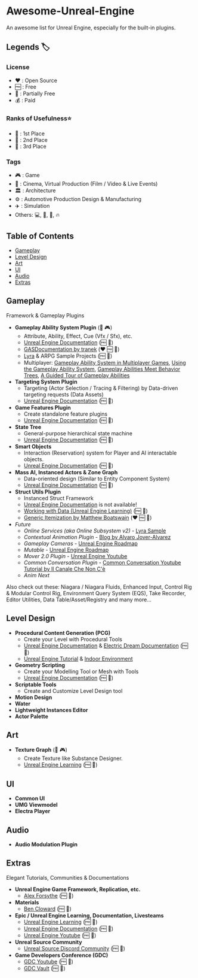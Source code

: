# Awesome-Unreal-Engine
An awesome list for Unreal Engine, especially for the built-in plugins.

## Legends 🏷️

### License
* ❤️ : Open Source
* 🆓 : Free
* 💸 : Partially Free
* 💰 : Paid

### Ranks of Usefulness⭐
* 🥇 : 1st Place  
* 🥈 : 2nd Place
* 🥉 : 3rd Place

### Tags
* 🎮 : Game
* 🎥 : Cinema, Virtual Production (Film / Video & Live Events)
* 🏛️ : Architecture
* ⚙️ : Automotive Production Design & Manufacturing
* ✈️ : Simulation
* Others: 💻, 🎲, 💎, 🔥

## Table of Contents
* [Gameplay](#gameplay) 
* [Level Design](#level-design) 
* [Art](#art) 
* [UI](#ui)
* [Audio](#audio) 
* [Extras](#extras) 

## Gameplay
Framework & Gameplay Plugins

* **Gameplay Ability System Plugin** (🥇 🎮)
  * Attribute, Ability, Effect, Cue (Vfx / Sfx), etc.
  * [Unreal Engine Documentation](https://dev.epicgames.com/documentation/en-us/unreal-engine/gameplay-ability-system-for-unreal-engine) (🆓 🥇)
  * [GASDocumentation by tranek](https://github.com/tranek/GASDocumentation) (❤️ 🆓 🥇)
  * [Lyra](https://www.fab.com/listings/93faede1-4434-47c0-85f1-bf27c0820ad0) & ARPG Sample Projects (🆓 🥇)
  * Multiplayer: [Gameplay Ability System in Multiplayer Games](https://www.youtube.com/watch?v=WyyUPqdZQfU), [Using the Gameplay Ability System](https://www.youtube.com/watch?v=_713CSOWkTU), [Gameplay Abilities Meet Behavior Trees](https://www.youtube.com/watch?v=1Dm1G6fUuFs), [A Guided Tour of Gameplay Abilities](https://www.youtube.com/watch?v=YvXvWa6vbAA)
* **Targeting System Plugin**
  * Targeting (Actor Selection / Tracing & Filtering) by Data-driven targeting requests (Data Assets)
  * [Unreal Engine Documentation](https://dev.epicgames.com/documentation/en-us/unreal-engine/gameplay-targeting-system-in-unreal-engine) (🆓 🥇)
* **Game Features Plugin**
  * Create standalone feature plugins
  * [Unreal Engine Documentation](https://dev.epicgames.com/documentation/en-us/unreal-engine/game-features-and-modular-gameplay-in-unreal-engine) (🆓 🥇)
* **State Tree**
  * General-purpose hierarchical state machine
  * [Unreal Engine Documentation](https://dev.epicgames.com/documentation/en-us/unreal-engine/state-tree-in-unreal-engine) (🆓 🥇)
* **Smart Objects**
  * Interaction (Reservation) system for Player and AI interactable objects.
  * [Unreal Engine Documentation](https://dev.epicgames.com/documentation/en-us/unreal-engine/smart-objects-in-unreal-engine) (🆓 🥇)
* **Mass AI, Instanced Actors & Zone Graph**
  * Data-oriented design (Similar to Entity Component System)
  * [Unreal Engine Documentation](https://dev.epicgames.com/documentation/en-us/unreal-engine/mass-entity-in-unreal-engine) (🆓 🥇) 
* **Struct Utils Plugin**
  * Instanced Struct Framework
  * [Unreal Engine Documentation](https://portal.productboard.com/epicgames/1-unreal-engine-public-roadmap/c/1625-struct-utils) is not available!
  * [Working with Data (Unreal Engine Learning)](https://dev.epicgames.com/community/learning/tutorials/Gp9j/working-with-data-in-unreal-engine-data-tables-data-assets-uproperty-specifiers-and-more#howtomakeinstanceobjects) (🆓 🥇)
  * [Generic Itemization by Matthew Boatswain](https://github.com/mattyman174/GenericItemization) (❤️ 🆓 🥇)  
* *Future*
  * *Online Services (aka Online Subsystem v2)* - [Lyra Sample](https://www.fab.com/listings/93faede1-4434-47c0-85f1-bf27c0820ad0) 
  * *Contextual Animation Plugin* - [Blog by Alvaro Jover-Alvarez](https://vorixo.github.io/devtricks/contextual-anim/)
  * *Gameplay Cameras* - [Unreal Engine Roadmap](https://portal.productboard.com/epicgames/1-unreal-engine-public-roadmap/c/1591-gameplay-cameras)
  * *Mutable* - [Unreal Engine Roadmap](https://portal.productboard.com/epicgames/1-unreal-engine-public-roadmap/c/1628-mutable-customizable-characters-and-meshes-beta)
  * *Mover 2.0 Plugin* - [Unreal Engine Youtube](https://www.youtube.com/watch?v=P4IKS5k47Wg)
  * *Common Conversation Plugin* - [Common Conversation Youtube Tutorial by Il Canale Che Non C'è](https://www.youtube.com/watch?v=l-k3ymFdA10)
  * *Anim Next*

Also check out these:
Niagara / Niagara Fluids, Enhanced Input, Control Rig & Modular Control Rig, Environment Query System (EQS), Take Recorder, Editor Utilities, Data Table/Asset/Registry and many more...

## Level Design
* **Procedural Content Generation (PCG)**
  * Create your Level with Procedural Tools
  * [Unreal Engine Documentation](https://dev.epicgames.com/documentation/en-us/unreal-engine/procedural-content-generation--framework-in-unreal-engine) & [Electric Dream Documentation](https://dev.epicgames.com/documentation/en-us/unreal-engine/procedural-content-generation-in-electric-dreams) (🆓 🥇)
  * [Unreal Engine Tutorial](https://www.youtube.com/watch?v=j3ke6MmcaeY) & [Indoor Environment](https://www.youtube.com/watch?v=FW5U_IsV3Pw) 
* **Geometry Scripting**
  * Create your Modelling Tool or Mesh with Tools
  * [Unreal Engine Documentation](https://dev.epicgames.com/documentation/en-us/unreal-engine/modeling-and-geometry-scripting-in-unreal-engine) (🆓 🥇)
* **Scriptable Tools**
  * Create and Customize Level Design tool
* **Motion Design**
* **Water**
* **Lightweight Instances Editor**
* **Actor Palette**

## Art
* **Texture Graph** (🥉 🎮)
  * Create Texture like Substance Designer.
  * [Unreal Engine Learning](https://dev.epicgames.com/community/learning/tutorials/z0VJ/unreal-engine-getting-started-with-texture-graph) (🆓 🥉)

## UI
* **Common UI**
* **UMG Viewmodel**
* **Electra Player**

## Audio
* **Audio Modulation Plugin**

## Extras
Elegant Tutorials, Communities & Documentations
* **Unreal Engine Game Framework, Replication, etc.**
  * [Alex Forsythe](https://www.youtube.com/@AlexForsythe/videos) (🆓 🥇)
* **Materials**
  * [Ben Cloward](https://www.youtube.com/channel/UCoG9TB1eL6dm9eNbLFueHBQ) (🆓 🥇)
* **Epic / Unreal Engine Learning, Documentation, Livesteams**
  * [Unreal Engine Learning](https://dev.epicgames.com/community/unreal-engine/learning?source=epic_games) (🆓 🥇)
  * [Unreal Engine Documentation](https://dev.epicgames.com/documentation/unreal-engine) (🆓 🥇)
  * [Unreal Engine Youtube](https://www.youtube.com/@UnrealEngine) (🆓 🥇)
* **Unreal Source Community**
  * [Unreal Source Discord Community](https://discord.com/invite/unrealsource) (🆓 🥇)
* **Game Developers Conference (GDC)**
  * [GDC Youtube](https://www.youtube.com/@Gdconf)  (🆓 🥇)
  * [GDC Vault](https://gdcvault.com/browse/) (🆓 🥇)
